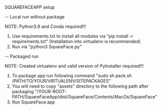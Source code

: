 SQUAREFACEAPP setup


-- Local run without package

NOTE: Python3.9 and Conda required!!!
1. Use requirements.txt to install all modules via "pip install -r requirements.txt" (Installation into virtualenv is recommended)
2. Run via "python3 SquareFace.py"

-- Packaged run

NOTE: Created virtualenv and valid version of PyInstaller required!!!
1. To package app run following command "sudo sh pack.sh /PATH/TO/YOUR/VIRTUALENV/SITEPACKAGES" 
2. You will need to copy "assets" directory to the following path after packaging "/YOUR-ROOT-PATH/SquareFaceApp/dist/SquareFace/Contents/MacOs/SquareFace"
3. Run SquareFace.app